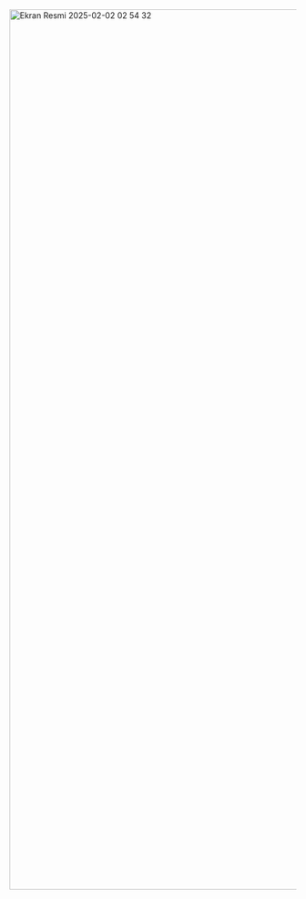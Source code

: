 <img width="1543" alt="Ekran Resmi 2025-02-02 02 54 32" src="https://github.com/user-attachments/assets/2311e126-fb92-4df2-8169-52f8d3cd7dd1" />
